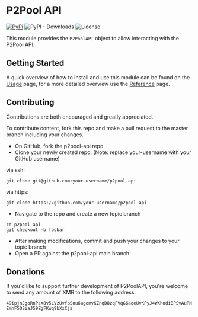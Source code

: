 # P2Pool API

[![PyPi](https://img.shields.io/badge/PyPi-0.0.2-green?labelColor=026ab5&style=flat-square&logo=pypi&logoColor=ffffff&link=https://pypi.org/project/xmrig/)](https://pypi.org/project/p2pool-api/)
![PyPI - Downloads](https://img.shields.io/pypi/dm/p2pool-api?label=PyPI%20Downloads)
![License](https://img.shields.io/github/license/hreikin/p2pool-api?label=License&color=green)

This module provides the `P2PoolAPI` object to allow interacting with the P2Pool API.

## Getting Started

A quick overview of how to install and use this module can be found on the [Usage](usage.md) page, for a more detailed overview use the [Reference](reference.md) page.

## Contributing

Contributions are both encouraged and greatly appreciated.

To contribute content, fork this repo and make a pull request to the master branch including your changes.

- On GitHub, fork the p2pool-api repo
- Clone your newly created repo. (Note: replace your-username with your GitHub username)

via ssh:

```
git clone git@github.com:your-username/p2pool-api
```

via https:

```
git clone https://github.com/your-username/p2pool-api
```

- Navigate to the repo and create a new topic branch

```
cd p2pool-api
git checkout -b foobar
```

- After making modifications, commit and push your changes to your topic branch
- Open a PR against the p2pool-api main branch

## Donations

If you'd like to support further development of P2PoolAPI, you're welcome to send any amount of XMR to the following address:

`49ipjnJgoRnPsX8v5LVzUvfpSou6agomvKZnqD8zqFVqG6aqeUvKPyJ4WXhodiBPSvAuPNEmhF5QSiaJ59ZgFKwq9bXzCjz`